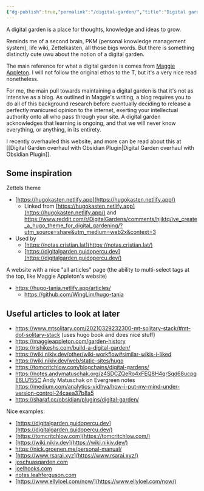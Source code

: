 ```yaml
---
{"dg-publish":true,"permalink":"/digital-garden/","title":"Digital garden","tags":["productivity","learning","technology","personal-knowledge-management"],"created":"2022-05-23","updated":"2023-10-05"}
---
```


A digital garden is a place for thoughts, knowledge and ideas to grow.

Reminds me of a second brain, PKM (personal knowledge management system), life wiki, Zettelkasten, all those bigs words. But there is something distinctly cute uwu about the notion of a digital garden.

The main reference for what a digital garden is comes from [Maggie Appleton](https://maggieappleton.com/garden-history). I will not follow the original ethos to the T, but it's a very nice read nonetheless.

For me, the main pull towards maintaining a digital garden is that it's not as intensive as a blog. As outlined in Maggie's writing, a blog requires you to do all of this background research before eventually deciding to release a perfectly manicured opinion to the internet, exerting your intellectual authority onto all who pass through your site. A digital garden acknowledges that learning is ongoing, and that we will never know everything, or anything, in its entirety.

I recently overhauled this website, and more can be read about this at [[Digital Garden overhaul with Obsidian Plugin\|Digital Garden overhaul with Obsidian Plugin]].

## Some inspiration

Zettels theme

- [https://hugokasten.netlify.app](https://hugokasten.netlify.app/)
  - Linked from [https://hugokasten.netlify.app](https://hugokasten.netlify.app/) and <https://www.reddit.com/r/DigitalGardens/comments/hjiktq/ive_create_a_hugo_theme_for_digital_gardening/?utm_source=share&utm_medium=web2x&context=3>
- Used by
  - [https://notas.cristian.lat](https://notas.cristian.lat/)
  - [https://digitalgarden.guidopercu.dev](https://digitalgarden.guidopercu.dev/)

A website with a nice "all articles" page (the ability to multi-select tags at the top, like Maggie Appleton's website)

- <https://hugo-tania.netlify.app/articles/>
  - <https://github.com/WingLim/hugo-tania>

## Useful articles to look at later

- <https://www.mtsolitary.com/20210329232300-mt-solitary-stack/#mt-dot-solitary-stack> (uses hugo book and does nice stuff)
- <https://maggieappleton.com/garden-history>
- <https://rishikeshs.com/build-a-digital-garden/>
- <https://wiki.nikiv.dev/other/wiki-workflow#similar-wikis-i-liked>
- <https://wiki.nikiv.dev/web/static-sites/hugo>
- <https://tomcritchlow.com/blogchains/digital-gardens/>
- <https://notes.andymatuschak.org/z4SDCZQeRo4xFEQ8H4qrSqd68ucpgE6LU155C> Andy Matuschak on Evergreen notes
<https://medium.com/analytics-vidhya/how-i-put-my-mind-under-version-control-24caea37b8a5>
- https://sharaf.cc/obsidian/plugins/digital-garden/

Nice examples:

- [https://digitalgarden.guidopercu.dev](https://digitalgarden.guidopercu.dev/)
- [https://tomcritchlow.com](https://tomcritchlow.com/)
- [https://wiki.nikiv.dev](https://wiki.nikiv.dev/)
- <https://nick.groenen.me/personal-manual/>
- [https://www.rsarai.xyz](https://www.rsarai.xyz/)
- [joschuasgarden.com](https://joschuasgarden.com/50+Slipbox/Welcome!)
- [joelhooks.com](https://joelhooks.com/digital-garden)
- [notes.leahferguson.com](https://notes.leahferguson.com/)
- [https://www.ellyloel.com/now/](https://www.ellyloel.com/now/)
